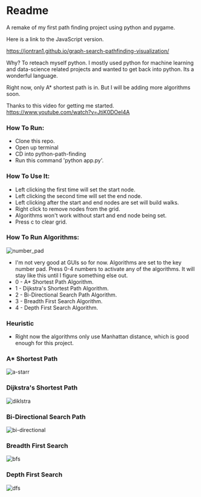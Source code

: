 # Readme

A remake of my first path finding project using python and pygame. 

Here is a link to the JavaScript version. 

https://jontran1.github.io/graph-search-pathfinding-visualization/

Why? To reteach myself python. I mostly used python for machine learning and data-science related projects and wanted to get back into python. Its a wonderful language. 

Right now, only A* shortest path is in. But I will be adding more algorithms soon.

Thanks to this video for getting me started.  https://www.youtube.com/watch?v=JtiK0DOeI4A



### How To Run:

- Clone this repo.
- Open up terminal 
- CD into python-path-finding 
- Run this command 'python app.py'.



### How To Use It:

- Left clicking the first time will set the start node.
- Left clicking the second time will set the end node.
- Left clicking after the start and end nodes are set will build walks.
- Right click to remove nodes from the grid. 
- Algorithms won't work without start and end node being set.
- Press c to clear grid.

### How To Run Algorithms:

![number_pad](/images/number_pad.png)

- I'm not very good at GUIs so for now. Algorithms are set to the key number pad. Press 0-4 numbers to activate any of the algorithms. It will stay like this until I figure something else out. 
- 0 - A* Shortest Path Algorithm.
- 1 - Dijkstra's Shortest Path Algorithm.
- 2 - Bi-Directional Search Path Algorithm.  
- 3 -  Breadth First Search Algorithm. 
- 4 - Depth First Search Algorithm.

### Heuristic

- Right now the algorithms only use Manhattan distance, which is good enough for this project. 



### A* Shortest Path

![a-starr](/images/a-starr.gif)

### Dijkstra's Shortest Path

![diklstra](/images/diklstra.gif)

### Bi-Directional Search Path

![bi-directional](/images/bi-directional.gif)

### Breadth First Search

![bfs](/images/bfs.gif)

### Depth First Search

![dfs](/images/dfs.gif)

